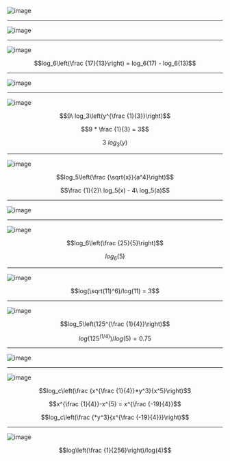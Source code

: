 
![image](https://github.com/user-attachments/assets/dfefa570-b2ce-4b53-bef7-cbd8910efb90)

***

![image](https://github.com/user-attachments/assets/870b36b4-f628-4bfb-b31e-ba8e2880be31)

***

![image](https://github.com/user-attachments/assets/874f1a88-5941-4511-a77d-2ce8125cca17)

$$log_6\left(\frac {17}{13}\right) = log_6(17) - log_6(13)$$

***

![image](https://github.com/user-attachments/assets/3d01e8cf-b1c4-4300-b36c-37f17db8a613)

***

![image](https://github.com/user-attachments/assets/5886d171-b6fa-4ca6-9656-4362763a2b92)

$$9\ log_3\left(y^{\frac {1}{3}}\right)$$

$$9 * \frac {1}{3} = 3$$

$$3\ log_3(y)$$


***

![image](https://github.com/user-attachments/assets/e6b446a8-caa2-4516-ba85-7ca59c37947f)


$$log_5\left(\frac {\sqrt{x}}{a^4}\right)$$

$$\frac {1}{2}\ log_5(x) - 4\ log_5(a)$$

***

![image](https://github.com/user-attachments/assets/35228c56-cd6b-4d0e-abcd-45656c613618)

***

![image](https://github.com/user-attachments/assets/31a1e40f-0cd4-4442-b046-f04c8d24b0c9)

$$log_6\left(\frac {25}{5}\right)$$

$$log_6(5)$$

***

![image](https://github.com/user-attachments/assets/d73277f1-93ac-4851-97b4-84c869e7c0cc)

$$log(\sqrt(11)^6)/log(11) = 3$$

***

![image](https://github.com/user-attachments/assets/eea4f1c1-64c4-4bb7-bec6-538940e3e261)

$$log_5\left(125^{\frac {1}{4}}\right)$$

$$log(125^(1/4))/log(5) = 0.75$$

***

![image](https://github.com/user-attachments/assets/1fc136d1-8e57-4819-8e3e-f04ebfc024a6)

***

![image](https://github.com/user-attachments/assets/f5f1cfb8-ae02-467d-a57e-a7770432d0b3)

$$log_c\left(\frac {x^{\frac {1}{4}}*y^3}{x^5}\right)$$

$$x^{\frac {1}{4}}-x^{5} = x^{\frac {-19}{4}}$$

$$log_c\left(\frac {*y^3}{x^{\frac {-19}{4}}}\right)$$

***

![image](https://github.com/user-attachments/assets/0e17b60b-b4bc-4c5e-a1f8-9dff1720e7bd)

$$log\left(\frac {1}{256}\right)/log(4)$$

